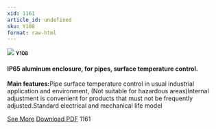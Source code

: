 ```yaml
---
xid: 1161
article_id: undefined
sku: Y108
format: raw-html
---
```

 <img src="./1161/Y108.jpg" class="card-imgs mb-2">
 <small class="text-grey mb-2"><b>Y108</b> </small>
 <h4>IP65 aluminum enclosure, for pipes, surface temperature control.</h4>
 <p><b>Main features:</b>Pipe surface temperature control in usual industrial application and environment, (Not suitable for hazardous areas)Internal adjustment is convenient for products that must not be frequently adjusted.Standard electrical and mechanical life model</p>
 <div class="btns">
 <a href="../en/ip65-aluminum-y108.html" class="btn-red">See More</a>
 <a href="../en/pdf/2-88IP65 aluminium enclosure for pipes surface temperature control20140618.pdf " target="_blank" class="btn-red">Download PDF</a>
 <!-- <a href="http://www.ultimheat.com/cat2.html" class="access-link" target="_blank" > Access full catalogue <i class="fa fa-external-link" aria-hidden="true"></i> </a> -->
 <span class="number-btn">1161</span>
 </div>
 